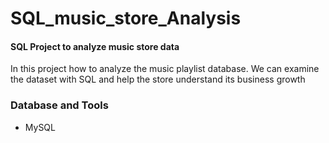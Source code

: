 # SQL_music_store_Analysis

#### SQL Project to analyze music store data
In this project how to analyze the music playlist database. We can examine
the dataset with SQL and help the store understand its business growth

### Database and Tools
- MySQL







  
